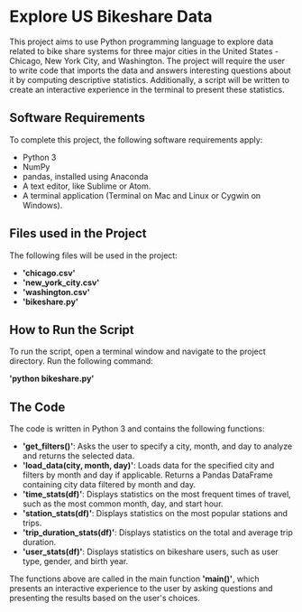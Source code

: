 # Explore US Bikeshare Data
This project aims to use Python programming language to explore data related to bike share systems for three major cities in the United States - Chicago, New York City, and Washington. The project will require the user to write code that imports the data and answers interesting questions about it by computing descriptive statistics. Additionally, a script will be written to create an interactive experience in the terminal to present these statistics.

## Software Requirements
To complete this project, the following software requirements apply:

- Python 3
- NumPy
- pandas, installed using Anaconda
- A text editor, like Sublime or Atom.
- A terminal application (Terminal on Mac and Linux or Cygwin on Windows).

## Files used in the Project
The following files will be used in the project:

- **'chicago.csv'**
- **'new_york_city.csv'**
- **'washington.csv'**
- **'bikeshare.py'**

## How to Run the Script
To run the script, open a terminal window and navigate to the project directory. Run the following command:

**'python bikeshare.py'**

## The Code
The code is written in Python 3 and contains the following functions:

- **'get_filters()'**: Asks the user to specify a city, month, and day to analyze and returns the selected data.
- **'load_data(city, month, day)'**: Loads data for the specified city and filters by month and day if applicable. Returns a Pandas DataFrame containing city data filtered by month and day.
- **'time_stats(df)'**: Displays statistics on the most frequent times of travel, such as the most common month, day, and start hour.
- **'station_stats(df)'**: Displays statistics on the most popular stations and trips.
- **'trip_duration_stats(df)'**: Displays statistics on the total and average trip duration.
- **'user_stats(df)'**: Displays statistics on bikeshare users, such as user type, gender, and birth year.

The functions above are called in the main function **'main()'**, which presents an interactive experience to the user by asking questions and presenting the results based on the user's choices.
